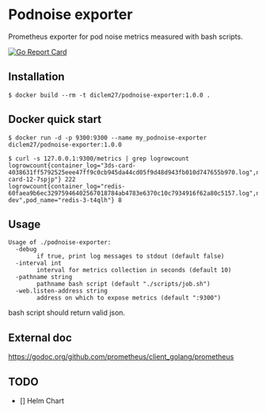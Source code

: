 # Podnoise exporter

Prometheus exporter for pod noise metrics measured with bash scripts.

[![Go Report Card](https://goreportcard.com/badge/github.com/stedc1976/podnoise-exporter)](https://goreportcard.com/badge/github.com/stedc1976/podnoise-exporter)

## Installation

```console
$ docker build --rm -t diclem27/podnoise-exporter:1.0.0 .
```

## Docker quick start

```console
$ docker run -d -p 9300:9300 --name my_podnoise-exporter diclem27/podnoise-exporter:1.0.0
```

```console
$ curl -s 127.0.0.1:9300/metrics | grep logrowcount
logrowcount{container_log="3ds-card-4038631ff5792525eee47ff9c0cb945da44cd05f9d48d943fb010d747655b970.log",namespace="psd2",pod_name="3ds-card-12-7spjp"} 222
logrowcount{container_log="redis-60faea9b6ec32975946402567018784ab4783e6370c10c7934916f62a80c5157.log",namespace="crmu-dev",pod_name="redis-3-t4qlh"} 8
```

## Usage

```console
Usage of ./podnoise-exporter:
  -debug
    	if true, print log messages to stdout (default false)
  -interval int
    	interval for metrics collection in seconds (default 10)
  -pathname string
    	pathname bash script (default "./scripts/job.sh")
  -web.listen-address string
    	address on which to expose metrics (default ":9300")
```

bash script should return valid json.

## External doc

https://godoc.org/github.com/prometheus/client_golang/prometheus

## TODO
- [] Helm Chart
